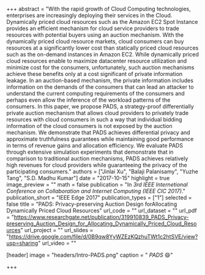 +++
abstract = "With the rapid growth of Cloud Computing technologies, enterprises are increasingly deploying their services in the Cloud. Dynamically priced cloud resources such as the Amazon EC2 Spot Instance provides an efficient mechanism for cloud service providers to trade resources with potential buyers using an auction mechanism. 
With the dynamically priced cloud resource markets, cloud consumers can buy resources at a significantly lower cost than statically priced cloud resources such as the on-demand instances in Amazon EC2. 
While dynamically priced cloud resources enable to maximize datacenter resource utilization and minimize cost for the consumers, unfortunately, such auction mechanisms achieve these benefits only at a cost significant of private information leakage. 
In an auction-based mechanism, the private information includes information on the demands of the consumers that can lead an attacker to understand the current computing requirements of the consumers and perhaps even allow the inference of the workload patterns of the consumers. 
In this paper, we propose PADS, a strategy-proof differentially private auction mechanism that allows cloud providers to privately trade resources with cloud consumers in such a way that individual bidding information of the cloud consumers is not exposed by the auction mechanism. 
We demonstrate that PADS achieves differential privacy and approximate truthfulness guarantees while maintaining good performance in terms of revenue gains and allocation efficiency.
We evaluate PADS through extensive simulation experiments that demonstrate that in comparison to traditional auction mechanisms, PADS achieves relatively high revenues for cloud providers while guaranteeing the privacy of the participating consumers."
authors = ["Jinlai Xu", "Balaji Palanisamy", "Yuzhe Tang", "S.D. Madhu Kumar"]
date = "2017-10-15"
highlight = true
image_preview = ""
math = false
publication = "In *3rd IEEE Internetional Conference on Collaboration and Internet Computing (IEEE CIC 2017)*."
publication_short = "IEEE Edge 2017"
publication_types = ["1"]
selected = false
title = "PADS: Privacy-preserving Auction Design forAllocating Dynamically Priced Cloud Resources"
url_code = ""
url_dataset = ""
url_pdf = "https://www.researchgate.net/publication/319910839_PADS_Privacy-preserving_Auction_Design_for_Allocating_Dynamically_Priced_Cloud_Resources"
url_project = ""
url_slides = "https://drive.google.com/file/d/0B9qw8YyWZEzKQzhuTWt1c2htSVE/view?usp=sharing"
url_video = ""

[header]
image = "headers/Intro-PADS.png"
caption = " *PADS* :smile:"

+++

